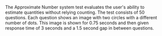 The Approximate Number system test evaluates the user's ability to estimate quantities without relying counting. The test consists of 50 questions. Each question shows an image with two circles with a different number of dots. This image is shown  for 0.75 seconds and then given response time of 3 seconds and a 1.5 second gap in between questions. 
